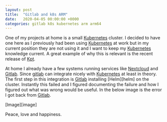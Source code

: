 ```yaml
---
layout: post
title:  "Gitlab and k8s ARM"
date:   2020-04-05 00:00:00 +0000
categories: gitlab k8s kubernetes arm arm64
---
```

One of my projects at home is a small [Kubernetes][kubernetes] cluster. I decided to have one here as I previously had
been using [Kubernetes][kubernetes] at work but in my current position they are not using it and I want to keep my
[Kubernetes][kubernetes] knowledge current. A great example of why this is relevant is the recent release of [Kpt][kpt].

At home I already have a few systems running services like [Nextcloud][nextcloud] and [Gitlab][gitlab]. Since
[gitlab][gitlab] can integrate nicely with [Kubernetes][kubernetes] at least in theory. The first step in this
integration is [Gitlab][gitlab] installing [Helm][helm] on the cluster. Instantly this failed and I figured documenting
the failure and how I figured out what was wrong would be useful. In the below image is the error I got back from
[Gitlab][gitlab].

[Image][image]



Peace, love and happiness.

[kubernetes]: https://kubernetes.io/
[kpt]: https://googlecontainertools.github.io/kpt/
[nextcloud]: https://nextcloud.com/
[gitlab]: https://about.gitlab.com/
[gitlab-helm-image-issue]: https://gitlab.com/gitlab-org/cluster-integration/helm-install-image/-/issues/6